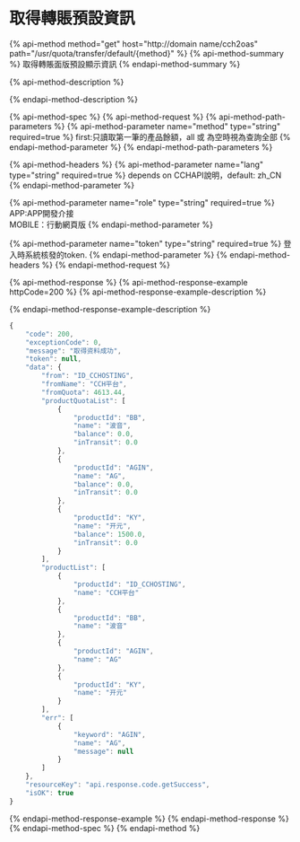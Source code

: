 # 取得轉賬預設資訊

{% api-method method="get" host="http://domain name/cch2oas" path="/usr/quota/transfer/default/{method}" %}
{% api-method-summary %}
取得轉賬面版預設顯示資訊
{% endapi-method-summary %}

{% api-method-description %}

{% endapi-method-description %}

{% api-method-spec %}
{% api-method-request %}
{% api-method-path-parameters %}
{% api-method-parameter name="method" type="string" required=true %}
first:只讀取第一筆的產品餘額，all 或 為空時視為查詢全部
{% endapi-method-parameter %}
{% endapi-method-path-parameters %}

{% api-method-headers %}
{% api-method-parameter name="lang" type="string" required=true %}
depends on CCHAPI說明，default: zh\_CN
{% endapi-method-parameter %}

{% api-method-parameter name="role" type="string" required=true %}
APP:APP開發介接  
MOBILE：行動網頁版
{% endapi-method-parameter %}

{% api-method-parameter name="token" type="string" required=true %}
登入時系統核發的token.
{% endapi-method-parameter %}
{% endapi-method-headers %}
{% endapi-method-request %}

{% api-method-response %}
{% api-method-response-example httpCode=200 %}
{% api-method-response-example-description %}

{% endapi-method-response-example-description %}

```javascript
{
    "code": 200,
    "exceptionCode": 0,
    "message": "取得资料成功",
    "token": null,
    "data": {
        "from": "ID_CCHOSTING",
        "fromName": "CCH平台",
        "fromQuota": 4613.44,
        "productQuotaList": [
            {
                "productId": "BB",
                "name": "波音",
                "balance": 0.0,
                "inTransit": 0.0
            },
            {
                "productId": "AGIN",
                "name": "AG",
                "balance": 0.0,
                "inTransit": 0.0
            },
            {
                "productId": "KY",
                "name": "开元",
                "balance": 1500.0,
                "inTransit": 0.0
            }
        ],
        "productList": [
            {
                "productId": "ID_CCHOSTING",
                "name": "CCH平台"
            },
            {
                "productId": "BB",
                "name": "波音"
            },
            {
                "productId": "AGIN",
                "name": "AG"
            },
            {
                "productId": "KY",
                "name": "开元"
            }
        ],
        "err": [
            {
                "keyword": "AGIN",
                "name": "AG",
                "message": null
            }
        ]
    },
    "resourceKey": "api.response.code.getSuccess",
    "isOK": true
}
```
{% endapi-method-response-example %}
{% endapi-method-response %}
{% endapi-method-spec %}
{% endapi-method %}



